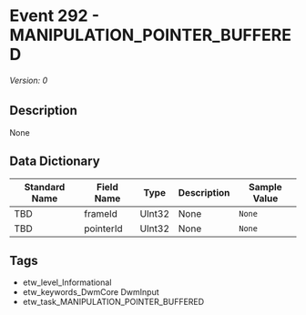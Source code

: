 # Event 292 - MANIPULATION_POINTER_BUFFERED
###### Version: 0

## Description
None

## Data Dictionary
|Standard Name|Field Name|Type|Description|Sample Value|
|---|---|---|---|---|
|TBD|frameId|UInt32|None|`None`|
|TBD|pointerId|UInt32|None|`None`|

## Tags
* etw_level_Informational
* etw_keywords_DwmCore DwmInput
* etw_task_MANIPULATION_POINTER_BUFFERED